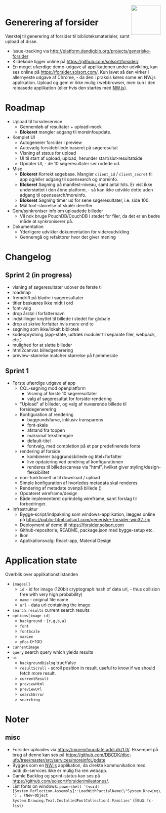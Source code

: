 <img src=https://forsider.solsort.com/icon.png width=96 height=96 align=right>

# Generering af forsider

Værktøj til generering af forsider til biblioteksmaterialer, samt upload af disse.

- Issue-tracking via <http://platform.dandigbib.org/projects/generiske-forsider>
- Kildekode ligger online på <https://github.com/solsort/forsider/>.
- En meget ufærdige demo-udgave af applikationen under udvikling, kan ses online på <https://forsider.solsort.com/>. Kun lavet så den virker i allernyeste udgave af Chrome, - da den i praksis køres some en NW.js applikation. Upload og gem er ikke mulig i webbrowser, men kun i den releasede applikation (eller hvis den startes med [NW.js](https://nwjs.io)).

# Roadmap

- Upload til forsideservice
    - Gennemløb af resultater + upload-mock
    - **Blokeret** mangler adgang til moreinfoupdate.
- Komplet UI
    - Autogenerer forsider i preview
    - Autovælg forsidebillede baseret på søgeresultat
    - Visning af status for upload
    - UI til start af upload, upload, herunder start/slut-resultatside
    - Opdater UI, - de 10 søgeresultater ser rodede ud.
- Misc
    - **Blokeret** Korrekt søgebase. Mangler `client_id` / `client_secret` til app og/eller adgang til opensearch og moreinfo.
    - **Blokeret** Søgning på manifest-niveau, samt antal hits. Er vist ikke understøttet i den åbne platform, - så kan ikke udvikle dette uden adgang til opensearch/moreinfo.
    - **Blokeret** Søgning timer ud for sene søgeresultater, i.e. side 100.
    - Mål font-størrelse of skalér derefter
- Gem/synkroniser info om uploadede billeder
    - Vil nok bruge PouchDB/CouchDB i stedet for filer, da det er en bedre måde at synkroniserer på.
- Dokumentation
    - Yderligere udvikler dokumentation for videreudvikling
    - Gennemgå og refaktorer hvor det giver mening


# Changelog
## Sprint 2 (in progress)

- visning af søgeresultater udover de første ti
- roadmap
- fremdrift på bladre i søgeresultater
- titler beskæres ikke midt i ord
- font-valg
- drop årstal i forfatternavn
- indstillinger knyttet til billede i stedet for globale 
- drop at skrive forfatter hvis mere end to
- søgning som ikke/lokalt bibliotek
- kodeoprydning (app-state, udtræk moduler til separate filer, webpack, etc.)
- mulighed for at slette billeder
- html2canvas billedgenerering
- preview-størrelse matcher størrelse på hjemmeside

## Sprint 1

- Første ufærdige udgave af app
  - CQL-søgning mod openplatform 
    - Visning af første 10 søgeresultater 
    - valg af søgeresultat for forside-rendering
  - "Upload" af billeder, og valg af nuværende billede til forsidegenerering
  - Konfiguration af rendering
    - baggrundsfarve, inklusiv transparens
    - font-skala
    - afstand fra toppen
    - maksimal tekstlængde
    - default-titel
    - fontvalg, med completion på et par predefinerede fonte
  - rendering af forside
    - kombinerer baggrundsbillede og titel+forfatter
    - live opdatering ved ændring af konfigurationen
    - renderes til billede/canvas via "html", hvilket giver styling/design-fleksibilitet
  - non-funktionelt ui til download / upload
  - Simple konfiguration af hvorledes metadata skal renderes
  - Rendering af metadate ovenpå billede ()
  - Opdateret wireframe/design
  - Både implementeret oprindelig wireframe, samt forslag til forbedringer.
- Infrastruktur
  - Bygge-script/indpakning som windows-applikation, lægges online på <https://public-html.solsort.com/generiske-forsider-win32.zip>
  - Deployment af demo til <https://forsider.solsort.com>
  - Github-repositorie, README, package.json med bygge-setup etc.
  - Ikon
  - Applikationsvalg: React-app, Material Design

# Application state

Overblik over applikationstilstanden

- `images[]`
    - `id` - id for image (120bit cryptograph hash of data url, - thus collision free with very high probability)
    - `name` - original file name
    - `url` - data url containing the image
- `search.results` current search results
- `options[image-id]`
    - `background` - `{r,g,b,a}`
    - `font`
    - `fontScale`
    - `maxLen`
    - `yPos` 0-100
- `currentImage`
- `query` search query which yields results
- `ui`
    - `backgroundDialog` true/false
    - `resultScroll` - scroll position in result, useful to know if we should fetch more result.
    - `currentResult`
    - `previewHtml`
    - `previewUrl`
    - `searchError`
    - `searching`

# Noter

## misc

- Forsider uploades via <https://moreinfoupdate.addi.dk/1.0/>. Eksempel på brug af denne kan ses på <https://github.com/DBCDK/dbc-ufo/tree/master/src/services/moreinfoUpdate>
- Bygges som en [NW.js](https://nwjs.io) applikation, da direkte kommunikation med addi.dk-services ikke er mulig fra ren webapp.
- Gamle Backlog og sprint-status kan ses på <https://github.com/solsort/forsider/milestones/>.
- List fonts on windows: `powershell '[void] [System.Reflection.Assembly]::LoadWithPartialName(\"System.Drawing\") ; (New-Object System.Drawing.Text.InstalledFontCollection).Families'` (linux: `fc-list`)


